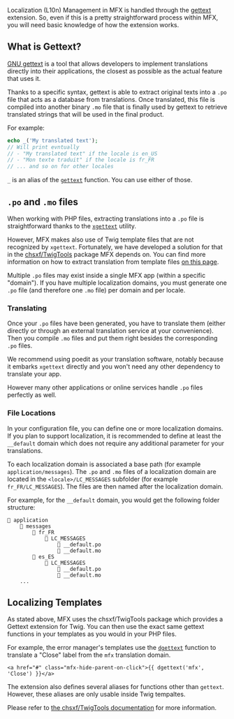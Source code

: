 Localization (L10n) Management in MFX is handled through the [gettext](https://www.php.net/manual/en/book.gettext.php) extension. So, even if this is a pretty straightforward process within MFX, you will need basic knowledge of how the extension works.

## What is Gettext?

[GNU gettext](https://www.gnu.org/software/gettext/manual/gettext.html) is a tool that allows developers to implement translations directly into their applications, the closest as possible as the actual feature that uses it.

Thanks to a specific syntax, gettext is able to extract original texts into a `.po` file that acts as a database from translations. Once translated, this file is compiled into another binary `.mo` file that is finally used by gettext to retrieve translated strings that will be used in the final product.

For example:

```php
echo _('My translated text');
// Will print evntually
// - "My translated text" if the locale is en_US
// - "Mon texte traduit" if the locale is fr_FR
// ... and so on for other locales
```

`_` is an alias of the [`gettext`](https://www.php.net/manual/en/function.gettext.php) function. You can use either of those.

## `.po` and `.mo` files

When working with PHP files, extracting translations into a `.po` file is straightforward thanks to the [`xgettext`](https://www.gnu.org/software/gettext/manual/gettext.html#Template) utility.

However, MFX makes also use of Twig template files that are not recognized by `xgettext`. Fortunately, we have developed a solution for that in the [chsxf/TwigTools](https://github.com/chsxf/TwigTools) package MFX depends on. You can find more information on how to extract translation from template files [on this page](https://github.com/chsxf/TwigTools/blob/main/README_Gettext.md).

Multiple `.po` files may exist inside a single MFX app (within a specific "domain"). If you have multiple localization domains, you must generate one `.po` file (and therefore one `.mo` file) per domain and per locale.

### Translating

Once your `.po` files have been generated, you have to translate them (either directly or through an external translation service at your convenience). Then you compile `.mo` files and put them right besides the corresponding `.po` files.

We recommend using poedit as your translation software, notably because it embarks `xgettext` directly and you won't need any other dependency to translate your app.

However many other applications or online services handle `.po` files perfectly as well.

### File Locations

In your configuration file, you can define one or more localization domains. If you plan to support localization, it is recommended to define at least the `__default` domain which does not require any additional parameter for your translations.

To each localization domain is associated a base path (for example `application/messages`). The `.po` and `.mo` files of a localization domain are located in the `<locale>/LC_MESSAGES` subfolder (for example `fr_FR/LC_MESSAGES`). The files are then named after the localization domain.

For example, for the `__default` domain, you would get the following folder structure:

```
📂 application
    📂 messages
        📂 fr_FR
            📂 LC_MESSAGES
                📝 __default.po
                📄 __default.mo
        📂 es_ES
            📂 LC_MESSAGES
                📝 __default.po
                📄 __default.mo
    ...
```

## Localizing Templates

As stated above, MFX uses the chsxf/TwigTools package which provides a Gettext extension for Twig. You can then use the exact same gettext functions in your templates as you would in your PHP files.

For example, the error manager's templates use the [`dgettext`](https://www.php.net/manual/en/function.dgettext.php) function to translate a "Close" label from the `mfx` translation domain.

```twig
<a href="#" class="mfx-hide-parent-on-click">{{ dgettext('mfx', 'Close') }}</a>
```

The extension also defines several aliases for functions other than `gettext`. However, these aliases are only usable inside Twig tempaltes.

Please refer to [the chsxf/TwigTools documentation](https://github.com/chsxf/TwigTools/blob/main/README_Gettext.md) for more information.

